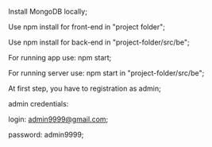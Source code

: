 Install MongoDB locally;

Use npm install for front-end in "project folder";

Use npm install for back-end in "project-folder/src/be";

For running app use: npm start;

For running server use: npm start in "project-folder/src/be";

At first step, you have to registration as admin;

admin credentials:

login: admin9999@gmail.com;

password: admin9999;




